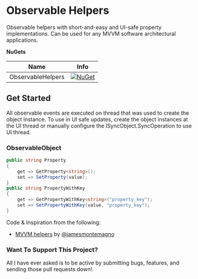 # Observable Helpers

Observable helpers with short-and-easy and UI-safe property implementations. Can be used for any MVVM software architectural applications.

**NuGets**

|Name|Info|
| ------------------- | :------------------: |
|ObservableHelpers|[![NuGet](https://buildstats.info/nuget/ObservableHelpers?includePreReleases=true)](https://www.nuget.org/packages/ObservableHelpers/)|

## Get Started

All observable events are executed on thread that was used to create the object instance.
To use in UI safe updates, create the object instances at the UI thread or manually configure the ISyncObject.SyncOperation to use UI thread.

### ObservableObject
```csharp
public string Property
{
    get => GetProperty<string>();
    set => SetProperty(value);
}
public string PropertyWithKey
{
    get => GetPropertyWithKey<string>("property_key");
    set => SetPropertyWithKey(value, "property_key");
}
```

Code & Inspiration from the following:
* [MVVM helpers](https://github.com/jamesmontemagno/mvvm-helpers) by [@jamesmontemagno](https://github.com/jamesmontemagno)


### Want To Support This Project?
All I have ever asked is to be active by submitting bugs, features, and sending those pull requests down!.
